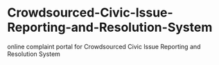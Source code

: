 # Crowdsourced-Civic-lssue-Reporting-and-Resolution-System
online complaint portal for Crowdsourced Civic lssue Reporting and Resolution System
